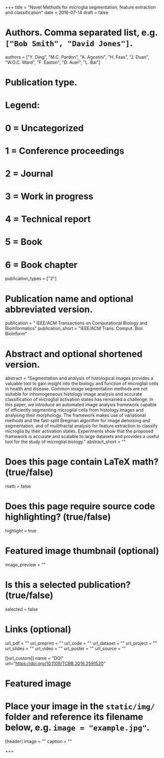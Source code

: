 +++
title = "Novel Methods for microglia segmentation, feature extraction and classification"
date = 2016-07-14
draft = false

# Authors. Comma separated list, e.g. `["Bob Smith", "David Jones"]`.
authors = ["Y. Ding", "M.C. Pardon", "A. Agostini", "H. Faas", "J. Duan", "W.O.C. Ward", "F. Easton", "D. Auer", "L. Bai"]

# Publication type.
# Legend:
# 0 = Uncategorized
# 1 = Conference proceedings
# 2 = Journal
# 3 = Work in progress
# 4 = Technical report
# 5 = Book
# 6 = Book chapter
publication_types = ["2"]

# Publication name and optional abbreviated version.
publication = " IEEE/ACM Transactions on Computational Biology and Bioinformatics"
publication_short = "IEEE/ACM Trans. Comput. Biol. Bioinform"

# Abstract and optional shortened version.
abstract = "Segmentation and analysis of histological images provides a valuable tool to gain insight into the biology and function of microglial cells in health and disease. Common image segmentation methods are not suitable for inhomogeneous histology image analysis and accurate classification of microglial activation states has remained a challenge. In this paper, we introduce an automated image analysis framework capable of efficiently segmenting microglial cells from histology images and analysing their morphology. The framework makes use of variational methods and the fast-split Bregman algorithm for image denoising and segmentation, and of multifractal analysis for feature extraction to classify microglia by their activation states. Experiments show that the proposed framework is accurate and scalable to large datasets and provides a useful tool for the study of microglial biology."
abstract_short = ""

# Does this page contain LaTeX math? (true/false)
math = false

# Does this page require source code highlighting? (true/false)
highlight = true

# Featured image thumbnail (optional)
image_preview = ""

# Is this a selected publication? (true/false)
selected = false

# Links (optional)
url_pdf = ""
url_preprint = ""
url_code = ""
url_dataset = ""
url_project = ""
url_slides = ""
url_video = ""
url_poster = ""
url_source = ""

[[url_custom]]
    name = "DOI"
    url="https://doi.org/10.1109/TCBB.2016.2591520"

# Featured image
# Place your image in the `static/img/` folder and reference its filename below, e.g. `image = "example.jpg"`.
[header]
image = ""
caption = ""

+++

